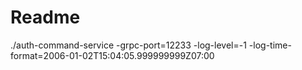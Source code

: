 # Readme

./auth-command-service -grpc-port=12233 -log-level=-1 -log-time-format=2006-01-02T15:04:05.999999999Z07:00
